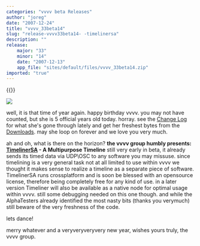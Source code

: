 ```yaml
---
categories: "vvvv beta Releases"
author: "joreg"
date: "2007-12-24"
title: "vvvv_33beta14"
slug: "release-vvvv33beta14- -timelinersa"
description: ""
release: 
    major: "33"
    minor: "14"
    date: "2007-12-13"
    app_file: "sites/default/files/vvvv_33beta14.zip"
imported: "true"
---
```


{{<previousRelease>}}


![](timeliner.jpg)

well, it is that time of year again. happy birthday vvvv. you may not have counted, but she is 5 official years old today. horray. see the [Change Log](https://betadocs.vvvv.org/changelog/core/change-log-vvvv33beta14.html) for what she's gone through lately and get her freshest bytes from the [Downloads](https://vvvv.org/downloads). may she loop on forever and we love you very much.

ah and oh, what is there on the horizon? 
**the vvvv group humbly presents: [TimelinerSA](https://betadocs.vvvv.org/topics/animation/timelinersa.html) - A Multipurpose Timeline**
still very early in beta, it already sends its timed data via UDP\OSC to any software you may missuse. since timelining is a very general task not at all limited to use within vvvv we thought it makes sense to realize a timeline as a separate piece of software. TimelinerSA runs crossplatform and is soon be blessed with an opensource license, therefore being completely free for any kind of use. in a later version Timeliner will also be available as a native node for optimal usage within vvvv. still some debugging needed on this one though. and while the AlphaTesters already identified the most nasty bits (thanks you verymuch) still beware of the very freshness of the code.

lets dance! 

merry whatever
and a veryveryveryvery new year,
wishes yours truly,
the vvvv group.